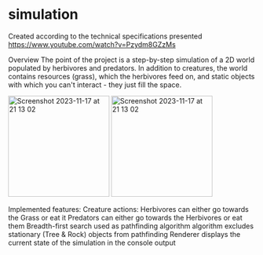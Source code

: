 # simulation
Created according to the technical specifications presented  https://www.youtube.com/watch?v=Pzydm8GZzMs 

Overview
The point of the project is a step-by-step simulation of a 2D world populated by herbivores and predators. In addition to creatures, the world contains resources (grass), which the herbivores feed on, and static objects with which you can't interact - they just fill the space.

<img width="206" alt="Screenshot 2023-11-17 at 21 13 02" src="https://github.com/symbatDeveloper/simulation/assets/136576925/dfd22b52-8cef-488b-bc5d-a7101f304405">

<img width="206" alt="Screenshot 2023-11-17 at 21 13 02" src="https://github.com/symbatDeveloper/simulation/assets/136576925/074c1720-9e78-40d6-ac56-f71b5af7edbe">

Implemented features:
Creature actions:
Herbivores can either go towards the Grass or eat it
Predators can either go towards the Herbivores or eat them
Breadth-first search used as pathfinding algorithm
algorithm excludes stationary (Tree & Rock) objects from pathfinding
Renderer displays the current state of the simulation in the console output
